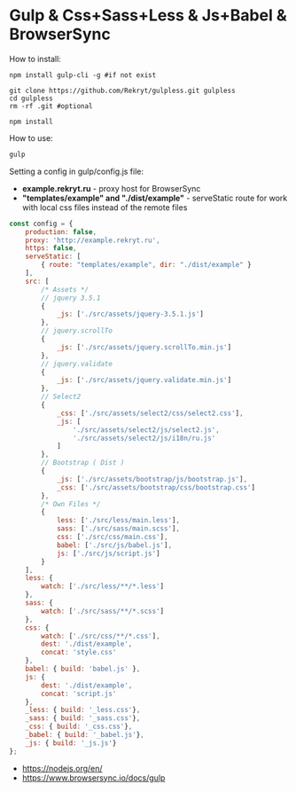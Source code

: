 # Gulp & Css+Sass+Less & Js+Babel & BrowserSync

How to install:
```
npm install gulp-cli -g #if not exist

git clone https://github.com/Rekryt/gulpless.git gulpless
cd gulpless
rm -rf .git #optional

npm install
```

How to use:
```bash
gulp
```

Setting a config in gulp/config.js file:
- **example.rekryt.ru** - proxy host for BrowserSync
- **"templates/example" and "./dist/example"** - serveStatic route for work with local css files instead of the remote files
```javascript
const config = {
	production: false,
	proxy: 'http://example.rekryt.ru',
	https: false,
	serveStatic: [
		{ route: "templates/example", dir: "./dist/example" }
	],
	src: [
		/* Assets */
		// jquery 3.5.1
		{
			_js: ['./src/assets/jquery-3.5.1.js']
		},
		// jquery.scrollTo
		{
			_js: ['./src/assets/jquery.scrollTo.min.js']
		},
		// jquery.validate
		{
			_js: ['./src/assets/jquery.validate.min.js']
		},
		// Select2
		{
			_css: ['./src/assets/select2/css/select2.css'],
			_js: [
				'./src/assets/select2/js/select2.js',
				'./src/assets/select2/js/i18n/ru.js'
			]
		},
		// Bootstrap ( Dist )
		{
			_js: ['./src/assets/bootstrap/js/bootstrap.js'],
			_css: ['./src/assets/bootstrap/css/bootstrap.css']
		},
		/* Own Files */
		{
			less: ['./src/less/main.less'],
			sass: ['./src/sass/main.scss'],
			css: ['./src/css/main.css'],
			babel: ['./src/js/babel.js'],
			js: ['./src/js/script.js']
		}
	],
	less: {
		watch: ['./src/less/**/*.less']
	},
	sass: {
		watch: ['./src/sass/**/*.scss']
	},
	css: {
		watch: ['./src/css/**/*.css'],
		dest: './dist/example',
		concat: 'style.css'
	},
	babel: { build: 'babel.js' },
	js: {
		dest: './dist/example',
		concat: 'script.js'
	},
	_less: { build: '_less.css'},
	_sass: { build: '_sass.css'},
	_css: { build: '_css.css'},
	_babel: { build: '_babel.js'},
	_js: { build: '_js.js'}
};
```

- https://nodejs.org/en/
- https://www.browsersync.io/docs/gulp
